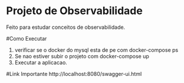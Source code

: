 # Projeto de Observabilidade
Feito para estudar conceitos de observabilidade.

#Como Executar
1) verificar se o docker do mysql esta de pe com docker-compose ps
2) Se nao estiver subir o projeto com docker-compose up
3) Executar a aplicacao.

#Link Importante
http://localhost:8080/swagger-ui.html

